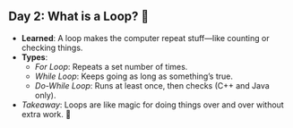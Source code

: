 ## Day 2: What is a Loop? 🔄

- **Learned**: A loop makes the computer repeat stuff—like counting or checking things. 
- **Types**:  
  - *For Loop*: Repeats a set number of times.  
  - *While Loop*: Keeps going as long as something’s true.  
  - *Do-While Loop*: Runs at least once, then checks (C++ and Java only).    
- *Takeaway*: Loops are like magic for doing things over and over without extra work. 🌟